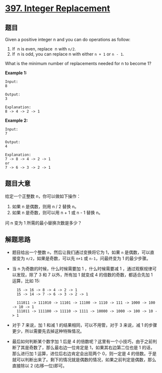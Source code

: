 # [397. Integer Replacement](https://leetcode.com/problems/integer-replacement/)


## 题目

Given a positive integer n and you can do operations as follow:

1. If  n is even, replace  n with `n/2`.
2. If  n is odd, you can replace n with either `n + 1` or `n - 1`.

What is the minimum number of replacements needed for n to become 1?

**Example 1:**

    Input:
    8
    
    Output:
    3
    
    Explanation:
    8 -> 4 -> 2 -> 1

**Example 2:**

    Input:
    7
    
    Output:
    4
    
    Explanation:
    7 -> 8 -> 4 -> 2 -> 1
    or
    7 -> 6 -> 3 -> 2 -> 1


## 题目大意

给定一个正整数 n，你可以做如下操作：

1. 如果 n 是偶数，则用 n / 2 替换 n。
2. 如果 n 是奇数，则可以用 n + 1 或 n - 1 替换 n。

问 n 变为 1 所需的最小替换次数是多少？


## 解题思路


- 题目给出一个整数 `n`，然后让我们通过变换将它为 1，如果 `n` 是偶数，可以直接变为 `n/2`，如果是奇数，可以先 `n+1` 或 `n-1`，问最终变为 1 的最少步骤。
- 当 n 为奇数的时候，什么时候需要加 1 ，什么时候需要减 1 ，通过观察规律可以发现，除了 3 和 7 以外，所有加 1 就变成 4 的倍数的奇数，都适合先加 1 运算，比如 15:

        15 -> 16 -> 8 -> 4 -> 2 -> 1
        15 -> 14 -> 7 -> 6 -> 3 -> 2 -> 1
        
        111011 -> 111010 -> 11101 -> 11100 -> 1110 -> 111 -> 1000 -> 100 -> 10 -> 1
        111011 -> 111100 -> 11110 -> 1111 -> 10000 -> 1000 -> 100 -> 10 -> 1

- 对于 7 来说，加 1 和减 1 的结果相同，可以不用管，对于 3 来说，减 1 的步骤更少，所以需要先去掉这种特殊情况。
- 最后如何判断某个数字加 1 后是 4 的倍数呢？这里有一个小技巧，由于之前判断了其是奇数了，那么最右边一位肯定是 1，如果其右边第二位也是 1 的话，那么进行加 1 运算，进位后右边肯定会出现两个 0，则一定是 4 的倍数。于是就可以判断出来了。剩下的情况就是偶数的情况，如果之前判定是偶数，那么直接除以 2 (右移一位)即可。

